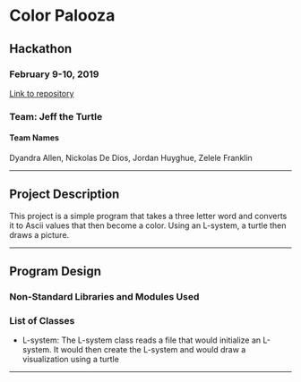 # Color Palooza
## Hackathon
### February 9-10, 2019

[Link to repository](https://github.com/JHuyghu1/Hackathon)

### Team: Jeff the Turtle
#### Team Names
Dyandra Allen, Nickolas De Dios, Jordan Huyghue, Zelele Franklin
***

## Project Description
This project is a simple program that takes a three letter word and converts it to Ascii values that then become a color. Using an L-system, a turtle then draws a picture.

***    


## Program Design

### Non-Standard Libraries and Modules Used

### List of Classes
* L-system: The L-system class reads a file that would initialize an L-system. It would then create the L-system and would draw a visualization using a turtle
***
